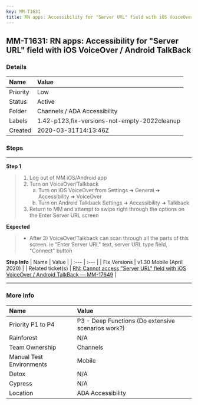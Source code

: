 ```yaml
---
key: MM-T1631
title: RN apps: Accessibility for "Server URL" field with iOS VoiceOver / Android TalkBack
---
```


## MM-T1631: RN apps: Accessibility for "Server URL" field with iOS VoiceOver / Android TalkBack

### Details

| Name     | Value                                        |
| :------- | :------------------------------------------- |
| Priority | Low                                          |
| Status   | Active                                       |
| Folder   | Channels / ADA Accessibility                 |
| Labels   | 1.42-p123,fix-versions-not-empty-2022cleanup |
| Created  | 2020-03-31T14:13:46Z                         |

### Steps

<hr/>

**Step 1**

> <article><ol><li>Log out of MM iOS/Android app</li><li>Turn on VoiceOver/Talkback<ol style="list-style-type: lower-alpha;"><li>Turn on iOS VoiceOver from Settings ➜ General ➜ Accessibility ➜ VoiceOver</li><li>Turn on Android Talkback Settings ➜ Accessibility ➜ Talkback</li></ol></li><li>Return to MM and attempt to swipe right through the options on the Enter Server URL screen</li></ol></article>

**Expected**

> <article><ul><li>After 3) VoiceOver/Talkback can scan through all the parts of this screen. ie "Enter Server URL" text, server URL type field, "Connect" button</li></ul></article>

**Step Info**
| Name | Value |
| :--- | :--- |
| Fix Versions | v1.30 Mobile (April 2020) |
| Related ticket(s) | <a href="https://mattermost.atlassian.net/browse/MM-17649">RN: Cannot access "Server URL" field with iOS VoiceOver / Android TalkBack — MM-17649</a> |

<hr/>

### More Info

| Name                     | Value                                              |
| :----------------------- | :------------------------------------------------- |
| Priority P1 to P4        | P3 - Deep Functions (Do extensive scenarios work?) |
| Rainforest               | N/A                                                |
| Team Ownership           | Channels                                           |
| Manual Test Environments | Mobile                                             |
| Detox                    | N/A                                                |
| Cypress                  | N/A                                                |
| Location                 | ADA Accessibility                                  |
